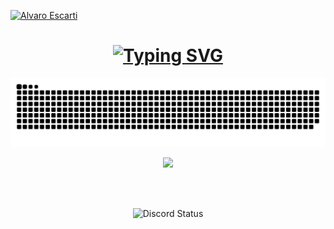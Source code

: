 <!--
<img2 src="https://raw.githubusercontent.com/Tarikul-Islam-Anik/Animated-Fluent-Emojis/master/Emojis/People%20with%20professions/Man%20Technologist%20Light%20Skin%20Tone.png" alt="Man Technologist Light Skin Tone" width="150" height="150" />
 <h1 align="center">Hi 👋, I'm Álvaro Escartí </h1>
 <h3 align="center">A passionate frontend developer from Spain.</h3>
 -->


[![Alvaro Escarti](https://github-readme-stats.vercel.app/api?username=escartii)](https://github.com/escartii/github-readme-stats)

<h1 align="center">
 <a href="https://git.io/typing-svg"><img src="https://readme-typing-svg.herokuapp.com?font=Rightous&size=35&center=true&width=500&height=70&duration=4000&lines=Hi+There!+;I'm+Álvaro+Escartí+" alt="Typing SVG" /></a>
</h1>

<!--
<p align="center">
    <a href="https://skillicons.dev">
        <img src="https://skillicons.dev/icons?i=php,github,javascript,html,vscode,java,mysql,docker,css,bootstrap "/><br>
    </a>
</p>
 -->
 
<!--
<div align="center">
  <h2>🐍 My Contributions 🐍</h2>
</div>

 -->

![Snake animation](https://github.com/escartii/escartii/blob/output/github-contribution-grid-snake-dark.svg)
 <br>
 <p align="center">
   <img src="https://github-readme-stats.vercel.app/api?username=escartii&theme=radical"/>
 </p>

 <br> 
<br> 
  <p align="center">
  <img alt="Discord Status" src="https://discord.c99.nl/widget/theme-4/490589814635233281.png" />
  <br>


 <!--
 **escartii/escartii** is a ✨ _special_ ✨ repository because its `README.md` (this file) appears on your GitHub profile.
 Here are some ideas to get you started:
 - 🔭 I’m currently working on ...
 - 🌱 I’m currently learning ...
 - 👯 I’m looking to collaborate on ...
 - 🤔 I’m looking for help with ...
 - 💬 Ask me about ...
 - 📫 How to reach me: ...
 - 😄 Pronouns: ...
 - ⚡ Fun fact: ...
 -->
